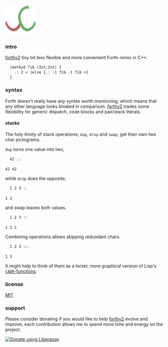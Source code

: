 ![Logo](logo.png)

### intro
[forthy2](https://github.com/codr7/forthy2) tiny bit less flexible and more convenient Forth-remix in C++.

```
  |method fib (Int;Int) {
    .: 2 < |else {.: -1 fib -1 fib +}
  }
```

### syntax
Forth doesn't really have any syntax worth mentioning, which means that any other language looks bloated in comparison. [forthy2](https://github.com/codr7/forthy2) trades some flexibility for generic dispatch, code blocks and pair/stack literals.

#### stacks
The holy trinity of stack operations; `dup`, `drop` and `swap`; get their own two char pictograms.

`dup` turns one value into two,

```
  42 .:
  
42 42
```

while `drop` does the opposite,

```
  1 2 3 :.
  
1 2
```

and swap leaves both values.

```
  1 2 3 ::
  
1 3 2
```

Combining operations allows skipping redundant chars.

```
  1 2 3 ::.
  
1 3
```

It might help to think of them as a terser, more graphical version of Lisp's [`CADR`-functions](http://www.lispworks.com/documentation/HyperSpec/Front/X_Mast_C.htm).

### license
[MIT](https://github.com/codr7/forthy2/blob/master/LICENSE.txt)

### support
Please consider donating if you would like to help [forthy2](https://github.com/codr7/forthy2) evolve and improve, each contribution allows me to spend more time and energy on the project.

<a href="https://liberapay.com/codr7/donate"><img alt="Donate using Liberapay" src="https://liberapay.com/assets/widgets/donate.svg"></a>